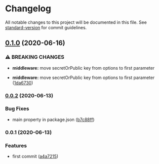 # Changelog

All notable changes to this project will be documented in this file. See [standard-version](https://github.com/conventional-changelog/standard-version) for commit guidelines.

## [0.1.0](https://github.com/justinkalland/jwt-guard/compare/v0.0.2...v0.1.0) (2020-06-16)


### ⚠ BREAKING CHANGES

* **middleware:** move secretOrPublic key from options to first parameter

* **middleware:** move secretOrPublic key from options to first parameter ([1da6730](https://github.com/justinkalland/jwt-guard/commit/1da67306b33a51bdb22e4e9aa4d917cf0f82172d))

### [0.0.2](https://github.com/justinkalland/jwt-guard/compare/v0.0.1...v0.0.2) (2020-06-13)


### Bug Fixes

* main property in package.json ([b7c88ff](https://github.com/justinkalland/jwt-guard/commit/b7c88ff4fed8e9604c1fe67386590fdb9a65e10a))

### 0.0.1 (2020-06-13)


### Features

* first commit ([a4a7215](https://github.com/justinkalland/jwt-guard/commit/a4a7215c2bd1719e3223d0c7a476a0745f8b9ebc))

